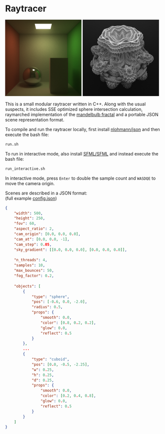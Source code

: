 
# Raytracer
<img src="./images/cornell.png" width=49% alt="Example"></img>
<img src="./images/mandelbulb-pow8.png" width=49% alt="Example"></img>

This is a small modular raytracer written in C++. Along with the usual suspects, it includes SSE optimized sphere intersection calculation, raymarched implementation of the [mandelbulb fractal](https://en.wikipedia.org/wiki/Mandelbulb) and a portable JSON scene representation format.

To compile and run the raytracer locally, first install [nlohmann/json](https://github.com/nlohmann/json) and then execute the bash file:
```bash
run.sh
```

To run in interactive mode, also install [SFML/SFML](https://github.com/SFML/SFML) and instead execute the bash file:
```bash
run_interactive.sh
```
In interactive mode, press `Enter` to double the sample count and `WASDQE` to move the camera origin.


Scenes are described in a JSON format:<br>
(full example [config.json](./config.json))
```json
{
    "width": 500,
    "height": 250,
    "fov": 60,
    "aspect_ratio": 2,
    "cam_origin": [0.0, 0.0, 0.0],
    "cam_at": [0.0, 0.0, -1],
    "cam_step": 0.05,
    "sky_gradient": [[0.0, 0.0, 0.0], [0.0, 0.0, 0.0]],

    "n_threads": 4,
    "samples": 10,
    "max_bounces": 50,
    "fog_factor": 0.2,

    "objects": [
        {
            "type": "sphere",
            "pos": [-0.6, 0.0, -2.0],
            "radius": 0.5,
            "props": {
                "smooth": 0.0,
                "color": [0.8, 0.2, 0.2],
                "glow": 0.0,
                "reflect": 0.5
            }
        },
        ...
        {
            "type": "cuboid",
            "pos": [0.0, -0.5, -2.25],
            "w": 0.25,
            "h": 0.25,
            "d": 0.25,
            "props": {
                "smooth": 0.0,
                "color": [0.2, 0.4, 0.8],
                "glow": 0.0,
                "reflect": 0.5
            }
        }
    ]
}
```
